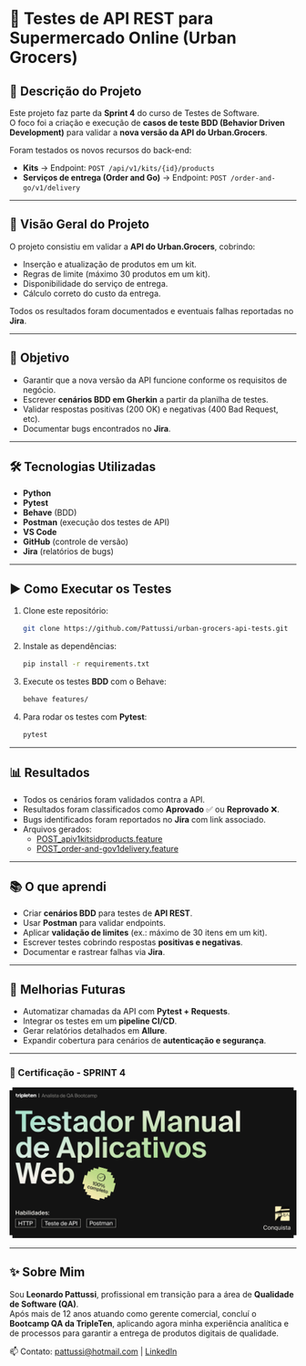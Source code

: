 # 🛒 Testes de API REST para Supermercado Online (Urban Grocers)

## 📌 Descrição do Projeto
Este projeto faz parte da **Sprint 4** do curso de Testes de Software.  
O foco foi a criação e execução de **casos de teste BDD (Behavior Driven Development)** para validar a **nova versão da API do Urban.Grocers**.

Foram testados os novos recursos do back-end:
- **Kits** → Endpoint: `POST /api/v1/kits/{id}/products`  
- **Serviços de entrega (Order and Go)** → Endpoint: `POST /order-and-go/v1/delivery`  

---

## 📖 Visão Geral do Projeto
O projeto consistiu em validar a **API do Urban.Grocers**, cobrindo:  
- Inserção e atualização de produtos em um kit.  
- Regras de limite (máximo 30 produtos em um kit).  
- Disponibilidade do serviço de entrega.  
- Cálculo correto do custo da entrega.  

Todos os resultados foram documentados e eventuais falhas reportadas no **Jira**.

---

## 🎯 Objetivo
- Garantir que a nova versão da API funcione conforme os requisitos de negócio.  
- Escrever **cenários BDD em Gherkin** a partir da planilha de testes.  
- Validar respostas positivas (200 OK) e negativas (400 Bad Request, etc).  
- Documentar bugs encontrados no **Jira**.  

---

## 🛠️ Tecnologias Utilizadas
- **Python**  
- **Pytest**  
- **Behave** (BDD)  
- **Postman** (execução dos testes de API)  
- **VS Code**  
- **GitHub** (controle de versão)  
- **Jira** (relatórios de bugs)  

---

## ▶️ Como Executar os Testes
1. Clone este repositório:  
   ```bash
   git clone https://github.com/Pattussi/urban-grocers-api-tests.git
   ```
2. Instale as dependências:  
   ```bash
   pip install -r requirements.txt
   ```
3. Execute os testes **BDD** com o Behave:  
   ```bash
   behave features/
   ```
4. Para rodar os testes com **Pytest**:  
   ```bash
   pytest
   ```

---

## 📊 Resultados
- Todos os cenários foram validados contra a API.  
- Resultados foram classificados como **Aprovado** ✅ ou **Reprovado** ❌.  
- Bugs identificados foram reportados no **Jira** com link associado.  
- Arquivos gerados:  
  - [POST_apiv1kitsidproducts.feature](features/POST_apiv1kitsidproducts.feature)  
  - [POST_order-and-gov1delivery.feature](features/POST_order-and-gov1delivery.feature)  

---

## 📚 O que aprendi
- Criar **cenários BDD** para testes de **API REST**.  
- Usar **Postman** para validar endpoints.  
- Aplicar **validação de limites** (ex.: máximo de 30 itens em um kit).  
- Escrever testes cobrindo respostas **positivas e negativas**.  
- Documentar e rastrear falhas via **Jira**.  

---

## 🚀 Melhorias Futuras
- Automatizar chamadas da API com **Pytest + Requests**.  
- Integrar os testes em um **pipeline CI/CD**.  
- Gerar relatórios detalhados em **Allure**.  
- Expandir cobertura para cenários de **autenticação e segurança**.  

---

### 🎉 Certificação - SPRINT 4
<img src="Imagem\QuartaSprint.png"> 

---

## ✨ Sobre Mim
Sou **Leonardo Pattussi**, profissional em transição para a área de **Qualidade de Software (QA)**.  
Após mais de 12 anos atuando como gerente comercial, concluí o **Bootcamp QA da TripleTen**, aplicando agora minha experiência analítica e de processos para garantir a entrega de produtos digitais de qualidade.  

📫 Contato: [pattussi@hotmail.com](mailto:pattussi@hotmail.com) | [LinkedIn](https://linkedin.com/in/leonardo-pattussi)  
